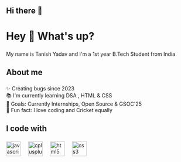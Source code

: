 ## Hi there 👋

<!--
**Tanish18y/Tanish18y** is a ✨ _special_ ✨ repository because its `README.md` (this file) appears on your GitHub profile.




- 🌱 I’m currently learning DSA , HTML & CSS
- 👯 I’m looking to collaborate on Open Source Contributions & GSOC'25
- 🤔 I’m looking for help with GSOC'25
- 💬 Ask me about DSA
- 📫 How to reach me: y.tanish06@gmail.com
- ⚡ Fun fact: I love cricket as much as I do coding
-->
<h1 align="left">Hey 👋 What's up?</h1>

###

<p align="left">My name is Tanish Yadav and I'm a 1st year B.Tech Student from India</p>

###

<h2 align="left">About me</h2>

###

<p align="left">✨ Creating bugs since 2023<br>📚 I'm currently learning DSA , HTML & CSS<br>🎯 Goals: Currently Internships, Open Source & GSOC'25<br>🎲 Fun fact: I love coding and Cricket equally</p>

###

<h2 align="left">I code with</h2>

###

<div align="left">
  <img src="https://cdn.jsdelivr.net/gh/devicons/devicon/icons/javascript/javascript-original.svg" height="40" alt="javascript logo"  />
  <img width="12" />
  <img src="https://cdn.jsdelivr.net/gh/devicons/devicon/icons/cplusplus/cplusplus-original.svg" height="40" alt="cplusplus logo"  />
  <img width="12" />
  <img src="https://cdn.jsdelivr.net/gh/devicons/devicon/icons/html5/html5-original.svg" height="40" alt="html5 logo"  />
  <img width="12" />
  <img src="https://cdn.jsdelivr.net/gh/devicons/devicon/icons/css3/css3-original.svg" height="40" alt="css3 logo"  />
</div>

###
